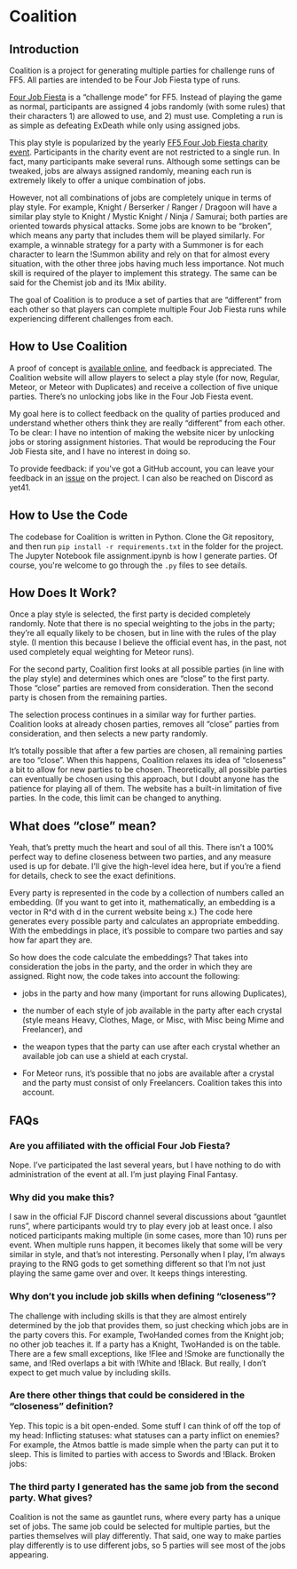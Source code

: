 # Coalition

## Introduction 
Coalition is a project for generating multiple parties for challenge runs of FF5. All parties are intended to be Four Job Fiesta type of runs. 

[Four Job Fiesta](https://www.rpgsite.net/feature/11964-final-fantasy-v-four-job-fiesta-guide-how-to-tackle-this-unique-challenge) is a “challenge mode” for FF5. 
Instead of playing the game as normal, participants are assigned 4 jobs randomly (with some rules) that their characters 1) are allowed to use, and 2) must use. 
Completing a run is as simple as defeating ExDeath while only using assigned jobs.

This play style is popularized by the yearly [FF5 Four Job Fiesta charity event](https://www.fourjobfiesta.com/). Participants in the 
charity event are not restricted to a single run. In fact, many participants make several runs. Although some settings can be tweaked, 
jobs are always assigned randomly, meaning each run is extremely likely to offer a unique combination of jobs.

However, not all combinations of jobs are completely unique in terms of play style. For example, Knight / Berserker / Ranger / Dragoon will have a 
similar play style to Knight / Mystic Knight / Ninja / Samurai; both parties are oriented towards physical attacks. Some jobs are known to be “broken”, 
which means any party that includes them will be played similarly. For example, a winnable strategy for a party with a Summoner is for each character to 
learn the !Summon ability and rely on that for almost every situation, with the other three jobs having much less importance. Not much skill is required of 
the player to implement this strategy. The same can be said for the Chemist job and its !Mix ability. 

The goal of Coalition is to produce a set of parties that are “different” from each other so that players can complete multiple Four Job 
Fiesta runs while experiencing different challenges from each. 

## How to Use Coalition
A proof of concept is [available online](https://sites.google.com/view/ff5-coalition/home), and feedback is appreciated. The Coalition website will allow 
players to select a play style (for now, Regular, Meteor, or Meteor with Duplicates) and receive a collection of five unique parties. 
There’s no unlocking jobs like in the Four Job Fiesta event. 

My goal here is to collect feedback on the quality of parties produced and understand whether others think they are really “different” 
from each other. To be clear: I have no intention of making the website nicer by unlocking jobs or storing assignment histories. 
That would be reproducing the Four Job Fiesta site, and I have no interest in doing so. 

To provide feedback: if you've got a GitHub account, you can leave your feedback in an [issue](https://github.com/ssmall41/FF5FJF-Selector/issues) on the project. I can also be reached on Discord
as yet41.

## How to Use the Code
The codebase for Coalition is written in Python. Clone the Git repository, and then run `pip install -r requirements.txt` in the folder for the project.
The Jupyter Notebook file assignment.ipynb is how I generate parties. Of course, you're welcome to go through the `.py` files to see details.

## How Does It Work?
Once a play style is selected, the first party is decided completely randomly. Note that there is no special weighting to the jobs in the 
party; they’re all equally likely to be chosen, but in line with the rules of the play style. (I mention this because I believe the official event 
has, in the past, not used completely equal weighting for Meteor runs). 

For the second party, Coalition first looks at all possible parties (in line with the play style) and determines which ones are “close” to 
the first party. Those “close” parties are removed from consideration. Then the second party is chosen from the remaining parties. 

The selection process continues in a similar way for further parties. Coalition looks at already chosen parties, removes all “close” 
parties from consideration, and then selects a new party randomly. 

It’s totally possible that after a few parties are chosen, all remaining parties are too “close”. When this happens, Coalition relaxes its 
idea of “closeness” a bit to allow for new parties to be chosen. Theoretically, all possible parties can eventually be chosen using this approach, 
but I doubt anyone has the patience for playing all of them. The website has a built-in limitation of five parties. In the code, this limit can be changed to anything.

## What does “close” mean?
Yeah, that’s pretty much the heart and soul of all this. There isn’t a 100% perfect way to define closeness between two parties, and any 
measure used is up for debate. I’ll give the high-level idea here, but if you’re a fiend for details, check <here in the code> to see the exact definitions.

Every party is represented in the code by a collection of numbers called an embedding. (If you want to get into it, mathematically, an 
embedding is a vector in R^d with d in the current website being x.) The code here generates every possible party and calculates an appropriate 
embedding. With the embeddings in place, it’s possible to compare two parties and say how far apart they are.

So how does the code calculate the embeddings? That takes into consideration the jobs in the party, and the order in which they are assigned. 
Right now, the code takes into account the following: 

* jobs in the party and how many (important for runs allowing Duplicates),
* the number of each style of job available in the party after each crystal (style means Heavy, Clothes, Mage, or Misc, with Misc being Mime and Freelancer), and 
* the weapon types that the party can use after each crystal whether an available job can use a shield at each crystal.

* For Meteor runs, it’s possible that no jobs are available after a crystal and the party must consist of only Freelancers. Coalition takes this into account. 

## FAQs

### Are you affiliated with the official Four Job Fiesta?
Nope. I’ve participated the last several years, but I have nothing to do with administration of the event at all. I’m just playing Final Fantasy. 

### Why did you make this?
I saw in the official FJF Discord channel several discussions about “gauntlet runs”, where participants would try to play every job at least 
once. I also noticed participants making multiple (in some cases, more than 10) runs per event. When multiple runs happen, it becomes likely 
that some will be very similar in style, and that’s not interesting. Personally when I play, I’m always praying to the RNG gods to get something 
different so that I’m not just playing the same game over and over. It keeps things interesting. 

### Why don’t you include job skills when defining “closeness”?
The challenge with including skills is that they are almost entirely determined by the job that provides them, so just checking which 
jobs are in the party covers this. For example, TwoHanded comes from the Knight job; no other job teaches it. If a party has a Knight, 
TwoHanded is on the table.  There are a few small exceptions, like !Flee and !Smoke are functionally the same, and !Red overlaps a bit 
with !White and !Black. But really, I don’t expect to get much value by including skills. 

### Are there other things that could be considered in the “closeness” definition?
Yep. This topic is a bit open-ended. Some stuff I can think of off the top of my head:
Inflicting statuses: what statuses can a party inflict on enemies? For example, the Atmos battle is made simple when the party can put 
it to sleep. This is limited to parties with access to Swords and !Black.
Broken jobs: 

### The third party I generated has the same job from the second party. What gives?
Coalition is not the same as gauntlet runs, where every party has a unique set of jobs. The same job could be selected for 
multiple parties, but the parties themselves will play differently. That said, one way to make parties play differently is to use different jobs, 
so 5 parties will see most of the jobs appearing. 







